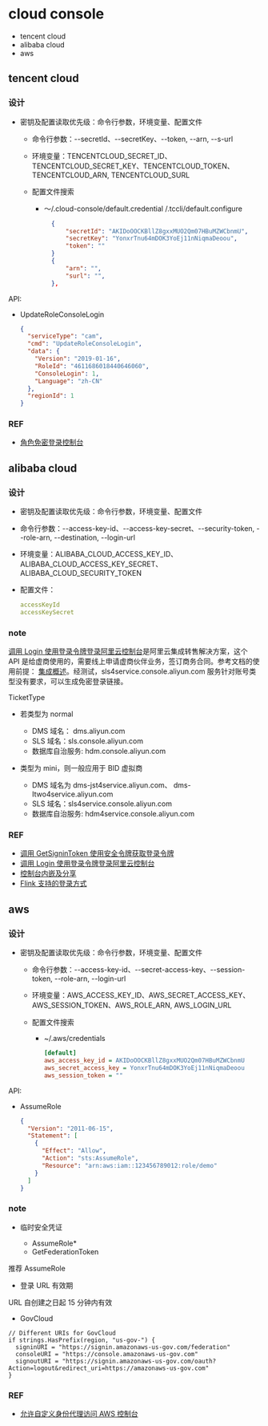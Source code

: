 # cloud console

- tencent cloud
- alibaba cloud
- aws

## tencent cloud

### 设计

- 密钥及配置读取优先级：命令行参数，环境变量、配置文件

  - 命令行参数：--secretId、--secretKey、--token, --arn, --s-url
  - 环境变量：TENCENTCLOUD_SECRET_ID、TENCENTCLOUD_SECRET_KEY、TENCENTCLOUD_TOKEN、TENCENTCLOUD_ARN, TENCENTCLOUD_SURL
  - 配置文件搜索

    - ～/.cloud-console/default.credential /.tccli/default.configure

      ```json
        {
            "secretId": "AKIDoOOCKBllZ8gxxMUO2Qm07HBuMZWCbnmU",
            "secretKey": "YonxrTnu64mDOK3YoEj11nNiqmaDeoou",
            "token": ""
        }
        {
            "arn": "",
            "surl": "",
        },

      ```

API:

- UpdateRoleConsoleLogin

  ```json
  {
    "serviceType": "cam",
    "cmd": "UpdateRoleConsoleLogin",
    "data": {
      "Version": "2019-01-16",
      "RoleId": "4611686018440646060",
      "ConsoleLogin": 1,
      "Language": "zh-CN"
    },
    "regionId": 1
  }
  ```

### REF

- [角色免密登录控制台](https://cloud.tencent.com/document/product/598/45529)

## alibaba cloud

### 设计

- 密钥及配置读取优先级：命令行参数，环境变量、配置文件

- 命令行参数：--access-key-id、--access-key-secret、--security-token, --role-arn, --destination, --login-url

- 环境变量：ALIBABA_CLOUD_ACCESS_KEY_ID、ALIBABA_CLOUD_ACCESS_KEY_SECRET、ALIBABA_CLOUD_SECURITY_TOKEN
- 配置文件：

  ```yaml
  accessKeyId
  accessKeySecret
  ```

### note

[调用 Login 使用登录令牌登录阿里云控制台](https://help.aliyun.com/document_detail/91914.html)是阿里云集成转售解决方案，这个 API 是给虚商使用的，需要线上申请虚商伙伴业务，签订商务合同。参考文档的使用前提： [集成概述](https://help.aliyun.com/document_detail/91976.html)。经测试，sls4service.console.aliyun.com 服务针对账号类型没有要求，可以生成免密登录链接。

TicketType

- 若类型为 normal

  - DMS 域名： dms.aliyun.com
  - SLS 域名：sls.console.aliyun.com
  - 数据库自治服务: hdm.console.aliyun.com

- 类型为 mini，则一般应用于 BID 虚拟商
  - DMS 域名为 dms-jst4service.aliyun.com、 dms-Itwo4service.aliyun.com
  - SLS 域名：sls4service.console.aliyun.com
  - 数据库自治服务: hdm4service.console.aliyun.com

### REF

- [调用 GetSigninToken 使用安全令牌获取登录令牌](https://help.aliyun.com/document_detail/91913.html)
- [调用 Login 使用登录令牌登录阿里云控制台](https://help.aliyun.com/document_detail/91914.html)
- [控制台内嵌及分享](https://www.alibabacloud.com/help/zh/sls/developer-reference/embed-console-pages-and-share-log-data)
- [Flink 支持的登录方式](https://help.aliyun.com/zh/flink/user-guide/supported-logon-methods)

## aws

### 设计

- 密钥及配置读取优先级：命令行参数，环境变量、配置文件

  - 命令行参数：--access-key-id、--secret-access-key、--session-token, --role-arn, --login-url
  - 环境变量：AWS_ACCESS_KEY_ID、AWS_SECRET_ACCESS_KEY、AWS_SESSION_TOKEN、AWS_ROLE_ARN, AWS_LOGIN_URL
  - 配置文件搜索

    - ~/.aws/credentials

      ```ini
      [default]
      aws_access_key_id = AKIDoOOCKBllZ8gxxMUO2Qm07HBuMZWCbnmU
      aws_secret_access_key = YonxrTnu64mDOK3YoEj11nNiqmaDeoou
      aws_session_token = ""
      ```

API:

- AssumeRole

  ```json
  {
    "Version": "2011-06-15",
    "Statement": [
      {
        "Effect": "Allow",
        "Action": "sts:AssumeRole",
        "Resource": "arn:aws:iam::123456789012:role/demo"
      }
    ]
  }
  ```

### note

- 临时安全凭证

  - AssumeRole\*
  - GetFederationToken

推荐 AssumeRole

- 登录 URL 有效期

URL 自创建之日起 15 分钟内有效

- GovCloud

```golang
// Different URIs for GovCloud
if strings.HasPrefix(region, "us-gov-") {
  signinURI = "https://signin.amazonaws-us-gov.com/federation"
  consoleURI = "https://console.amazonaws-us-gov.com"
  signoutURI = "https://signin.amazonaws-us-gov.com/oauth?Action=logout&redirect_uri=https://amazonaws-us-gov.com"
}

```

### REF

- [允许自定义身份代理访问 AWS 控制台](https://docs.aws.amazon.com/IAM/latest/UserGuide/id_roles_providers_enable-console-custom-url.html)

